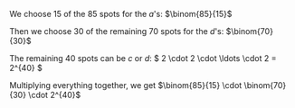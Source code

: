 We choose 15 of the 85 spots for the $a$'s: $\binom{85}{15}$

Then we choose 30 of the remaining 70 spots for the $d$'s: $\binom{70}{30}$

The remaining 40 spots can be $c$ or $d$: $ 2 \cdot 2 \cdot \ldots \cdot 2 = 2^{40} $

Multiplying everything together, we get $\binom{85}{15} \cdot  \binom{70}{30} \cdot 2^{40}$
